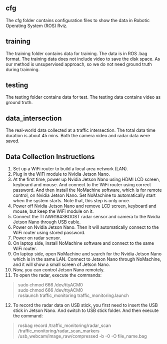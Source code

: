 ## cfg
The cfg folder contains configuration files to show the data in Robotic Operating System (ROS) Rviz.

## training
The training folder contains data for training. The data is in ROS .bag format. The training data does not include video to save the disk space. As our method is unsupervised approach, so we do not need ground truth during trainning.

## testing
The testing folder contains data for test. The testing data contains video as ground truth.

## data_intersection
The real-world data collected at a traffic intersection. The total data time duration is about 45 mins. Both the camera video and radar data were saved.

## Data Collection Instructions
1.	Set up a WiFi router to build a local area network (LAN).
2.	Plug in the WiFi module to Nvidia Jetson Nano.
3.	At the first time, power up Nvidia Jetson Nano using HDMI LCD screen, keyboard and mouse. And connect to the WiFi router using correct password. And then install the NoMachine software, which is for remote control, on Nvidia Jetson Nano. Set NoMachine to automatically start when the system starts. Note that, this step is only once. 
4.	Power off Nvidia Jetson Nano and remove LCD screen, keyboard and mouse, but keep the WiFi module on it.
5.	Connect the TI AWR1843BOOST radar sensor and camera to the Nvidia Jetson Nano through USB cable.
6.	Power on Nvidia Jetson Nano. Then it will automatically connect to the WiFi router using stored password.
7.	Power on radar sensor.
8.	On laptop side, install NoMachine software and connect to the same WiFi router.
9.	On laptop side, open NoMachine and search for the Nvidia Jetson Nano which is in the same LAN. Connect to Jetson Nano through NoMachine, and it will show a small screen of Jetson Nano.
10.	Now, you can control Jetson Nano remotely.
11.	To open the radar, execute the commands:
> sudo chmod 666 /dev/ttyACM0\
> sudo chmod 666 /dev/ttyACM0\
> roslaunch traffic_monitoring traffic_monitoring.launch
12.	To record the radar data on USB stick, you first need to insert the USB stick in Jetson Nano. And switch to USB stick folder. And then execute the command:
> rosbag record /traffic_monitoring/radar_scan /traffic_monitoring/radar_scan_markers /usb_webcam/image_raw/compressed -b -0 -O file_name.bag
